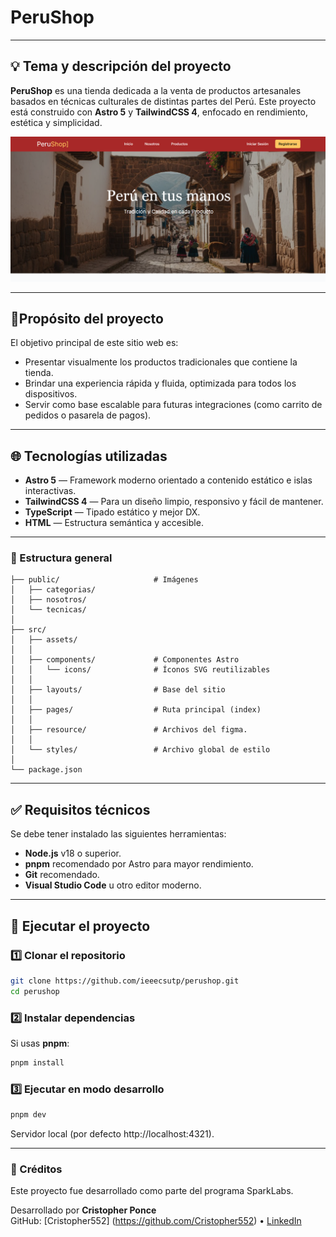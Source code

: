 # PeruShop

---

## 💡 Tema y descripción del proyecto

**PeruShop** es una tienda dedicada a la venta de productos artesanales basados en técnicas culturales de distintas partes del Perú.
Este proyecto está construido con **Astro 5** y **TailwindCSS 4**, enfocado en rendimiento, estética y simplicidad.

![Vista previa del sitio](./docs/perushop.jpg)

---

## 🎯Propósito del proyecto

El objetivo principal de este sitio web es:
- Presentar visualmente los productos tradicionales que contiene la tienda.
- Brindar una experiencia rápida y fluida, optimizada para todos los dispositivos.
- Servir como base escalable para futuras integraciones (como carrito de pedidos o pasarela de pagos).

---

## 🌐 Tecnologías utilizadas

- **Astro 5** — Framework moderno orientado a contenido estático e islas interactivas.
- **TailwindCSS 4** — Para un diseño limpio, responsivo y fácil de mantener.
- **TypeScript** — Tipado estático y mejor DX.
- **HTML**  — Estructura semántica y accesible.

---

### 🚀 Estructura general

```
├── public/                     # Imágenes
│   ├── categorias/             
│   ├── nosotros/
│   └── tecnicas/
│   
├── src/                                       
│   ├── assets/ 
│   │  
│   ├── components/             # Componentes Astro
│   │   └── icons/              # Íconos SVG reutilizables
│   │
│   ├── layouts/                # Base del sitio
│   │   
│   ├── pages/                  # Ruta principal (index)
│   │
│   ├── resource/               # Archivos del figma.
│   │ 
│   └── styles/                 # Archivo global de estilo
│
└── package.json
```

---

## ✅ Requisitos técnicos

Se debe tener instalado las siguientes herramientas:

- **Node.js** v18 o superior.
- **pnpm** recomendado por Astro para mayor rendimiento. 
- **Git** recomendado.
- **Visual Studio Code** u otro editor moderno.

---

## 🧞 Ejecutar el proyecto

### 1️⃣ Clonar el repositorio

```bash
git clone https://github.com/ieeecsutp/perushop.git
cd perushop
```

### 2️⃣ Instalar dependencias
Si usas **pnpm**:
```bash
pnpm install
```

### 3️⃣ Ejecutar en modo desarrollo
```bash
pnpm dev
```
Servidor local (por defecto http://localhost:4321).

---

### 📌 Créditos  
Este proyecto fue desarrollado como parte del programa SparkLabs.  

Desarrollado por **Cristopher Ponce**  
GitHub: [Cristopher552] (https://github.com/Cristopher552) • [LinkedIn](https://www.linkedin.com/in/cristopher-ponce-pacheco-97615035a/)

